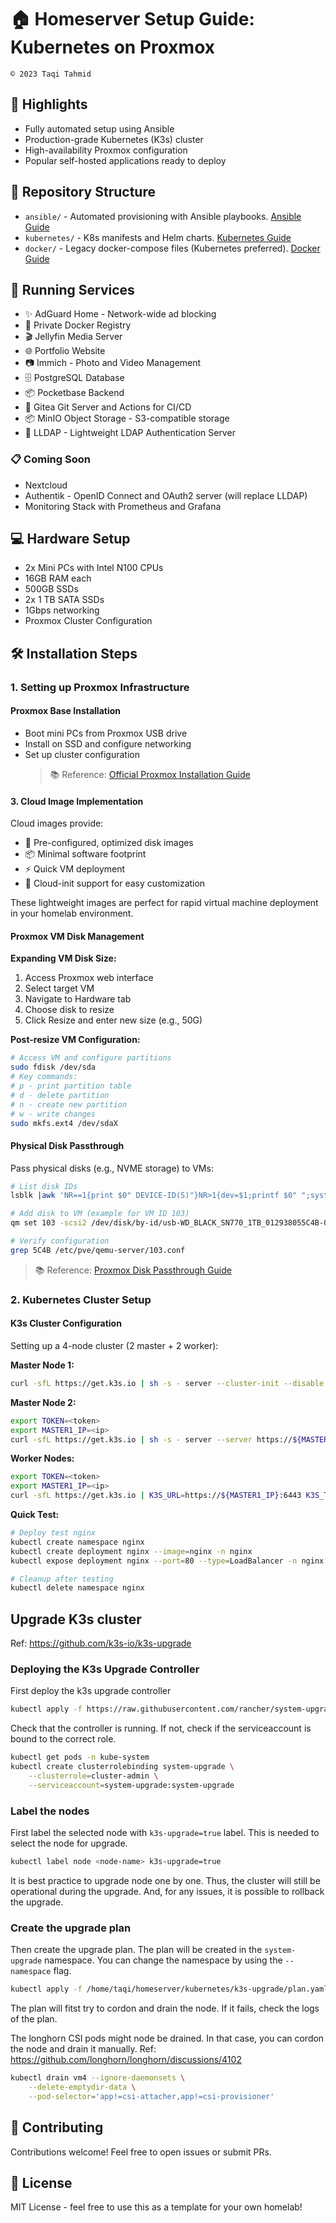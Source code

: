 # 🏠 Homeserver Setup Guide: Kubernetes on Proxmox

```
© 2023 Taqi Tahmid
```

## 🌟 Highlights

- Fully automated setup using Ansible
- Production-grade Kubernetes (K3s) cluster
- High-availability Proxmox configuration
- Popular self-hosted applications ready to deploy

## 📁 Repository Structure

- `ansible/` - Automated provisioning with Ansible playbooks. [Ansible Guide](ansible/README.md)
- `kubernetes/` - K8s manifests and Helm charts. [Kubernetes Guide](kubernetes/README.md)
- `docker/` - Legacy docker-compose files (Kubernetes preferred). [Docker Guide](docker/README.md)

## 🚀 Running Services

- ✨ AdGuard Home - Network-wide ad blocking
- 🐳 Private Docker Registry
- 🎬 Jellyfin Media Server
- 🌐 Portfolio Website
- 📷 Immich - Photo and Video Management
- 🗄️ PostgreSQL Database
- 📦 Pocketbase Backend
- 🍵 Gitea Git Server and Actions for CI/CD
- 📦 MinIO Object Storage - S3-compatible storage
- 🔑 LLDAP - Lightweight LDAP Authentication Server

### 📋 Coming Soon

- Nextcloud
- Authentik - OpenID Connect and OAuth2 server (will replace LLDAP)
- Monitoring Stack with Prometheus and Grafana

## 💻 Hardware Setup

- 2x Mini PCs with Intel N100 CPUs
- 16GB RAM each
- 500GB SSDs
- 2x 1 TB SATA SSDs
- 1Gbps networking
- Proxmox Cluster Configuration

## 🛠️ Installation Steps

### 1. Setting up Proxmox Infrastructure

#### Proxmox Base Installation

- Boot mini PCs from Proxmox USB drive
- Install on SSD and configure networking
- Set up cluster configuration
  > 📚 Reference: [Official Proxmox Installation Guide](https://pve.proxmox.com/wiki/Installation)

#### 3. Cloud Image Implementation

Cloud images provide:

- 🚀 Pre-configured, optimized disk images
- 📦 Minimal software footprint
- ⚡ Quick VM deployment
- 🔧 Cloud-init support for easy customization

These lightweight images are perfect for rapid virtual machine deployment in
your homelab environment.

#### Proxmox VM Disk Management

**Expanding VM Disk Size:**

1. Access Proxmox web interface
2. Select target VM
3. Navigate to Hardware tab
4. Choose disk to resize
5. Click Resize and enter new size (e.g., 50G)

**Post-resize VM Configuration:**

```bash
# Access VM and configure partitions
sudo fdisk /dev/sda
# Key commands:
# p - print partition table
# d - delete partition
# n - create new partition
# w - write changes
sudo mkfs.ext4 /dev/sdaX
```

#### Physical Disk Passthrough

Pass physical disks (e.g., NVME storage) to VMs:

```bash
# List disk IDs
lsblk |awk 'NR==1{print $0" DEVICE-ID(S)"}NR>1{dev=$1;printf $0" ";system("find /dev/disk/by-id -lname \"*"dev"\" -printf \" %p\"");print "";}'|grep -v -E 'part|lvm'

# Add disk to VM (example for VM ID 103)
qm set 103 -scsi2 /dev/disk/by-id/usb-WD_BLACK_SN770_1TB_012938055C4B-0:0

# Verify configuration
grep 5C4B /etc/pve/qemu-server/103.conf
```

> 📚 Reference: [Proxmox Disk Passthrough Guide](<https://pve.proxmox.com/wiki/Passthrough_Physical_Disk_to_Virtual_Machine_(VM)>)

### 2. Kubernetes Cluster Setup

#### K3s Cluster Configuration

Setting up a 4-node cluster (2 master + 2 worker):

**Master Node 1:**

```bash
curl -sfL https://get.k3s.io | sh -s - server --cluster-init --disable servicelb
```

**Master Node 2:**

```bash
export TOKEN=<token>
export MASTER1_IP=<ip>
curl -sfL https://get.k3s.io | sh -s - server --server https://${MASTER1_IP}:6443 --token ${TOKEN} --disable servicelb
```

**Worker Nodes:**

```bash
export TOKEN=<token>
export MASTER1_IP=<ip>
curl -sfL https://get.k3s.io | K3S_URL=https://${MASTER1_IP}:6443 K3S_TOKEN=${TOKEN} sh -
```

**Quick Test:**

```bash
# Deploy test nginx
kubectl create namespace nginx
kubectl create deployment nginx --image=nginx -n nginx
kubectl expose deployment nginx --port=80 --type=LoadBalancer -n nginx

# Cleanup after testing
kubectl delete namespace nginx
```

## Upgrade K3s cluster

Ref: https://github.com/k3s-io/k3s-upgrade

### Deploying the K3s Upgrade Controller

First deploy the k3s upgrade controller

```bash
kubectl apply -f https://raw.githubusercontent.com/rancher/system-upgrade-controller/master/manifests/system-upgrade-controller.yaml
```

Check that the controller is running. If not, check if the serviceaccount is
bound to the correct role.

```bash
kubectl get pods -n kube-system
kubectl create clusterrolebinding system-upgrade \
    --clusterrole=cluster-admin \
    --serviceaccount=system-upgrade:system-upgrade
```

### Label the nodes

First label the selected node with `k3s-upgrade=true` label. This is
needed to select the node for upgrade.

```bash
kubectl label node <node-name> k3s-upgrade=true
```

It is best practice to upgrade node one by one. Thus, the cluster will
still be operational during the upgrade. And, for any issues, it is possible
to rollback the upgrade.

### Create the upgrade plan

Then create the upgrade plan. The plan will be created in the `system-upgrade`
namespace. You can change the namespace by using the `--namespace` flag.

```bash
kubectl apply -f /home/taqi/homeserver/kubernetes/k3s-upgrade/plan.yaml
```

The plan will fitst try to cordon and drain the node. If it fails, check
the logs of the plan.

The longhorn CSI pods might node be drained. In that case, you can
cordon the node and drain it manually.
Ref: https://github.com/longhorn/longhorn/discussions/4102

```bash
kubectl drain vm4 --ignore-daemonsets \
    --delete-emptydir-data \
    --pod-selector='app!=csi-attacher,app!=csi-provisioner'
```

## 🤝 Contributing

Contributions welcome! Feel free to open issues or submit PRs.

## 📝 License

MIT License - feel free to use this as a template for your own homelab!
